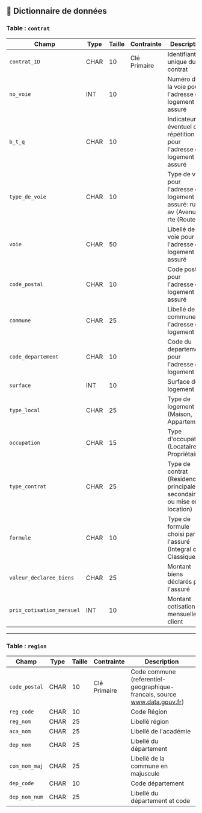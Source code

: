 ## 📘 Dictionnaire de données

### Table : `contrat`

| Champ                     | Type | Taille | Contrainte   |Description                                                                       |
|---------------------------|------|--------|--------------|----------------------------------------------------------------------------------|
| `contrat_ID`              | CHAR | 10     | Clé Primaire | Identifiant unique du contrat                                                    |
| `no_voie`                 | INT  | 10     |              | Numéro dans la voie pour l'adresse du logement assuré                            |
| `b_t_q`                   | CHAR | 10     |              | Indicateur éventuel de répétition pour l'adresse du logement assuré              |
| `type_de_voie`            | CHAR | 10     |              | Type de voie pour l'adresse du logement assuré: rue, av (Avenue), rte (Route), … |
| `voie`                    | CHAR | 50     |              | Libellé de la voie pour l'adresse du logement assuré                             |
| `code_postal`             | CHAR | 10     |              | Code postal pour l'adresse du logement assuré                                    |
| `commune`                 | CHAR | 25     |              | Libellé de la commune de l'adresse du logement                                   |
| `code_departement`        | CHAR | 10     |              | Code du departement pour l'adresse du logement                                   |
| `surface`                 | INT  | 10     |              | Surface du logement                                                              |
| `type_local`              | CHAR | 25     |              | Type de logement (Maison, Appartement)                                           |
| `occupation`              | CHAR | 15     |              | Type d'occupation (Locataire ou Propriétaire)                                    |
| `type_contrat`            | CHAR | 25     |              | Type de contrat (Residence principale, secondaire ou mise en location)           |
| `formule`                 | CHAR | 10     |              | Type de formule choisi par l'assuré (Integral ou Classique)                      |
| `valeur_declaree_biens`   | CHAR | 25     |              | Montant biens déclarés par l'assuré                                              |
| `prix_cotisation_mensuel` | INT  | 10     |              | Montant cotisation mensuelle client                                              |

---

### Table : `region`

| Champ         | Type | Taille | Contrainte   | Description                                                               |
|---------------|------|--------|--------------|---------------------------------------------------------------------------|
| `code_postal` | CHAR | 10     | Clé Primaire | Code commune (referentiel-geographique-francais, source www.data.gouv.fr) |
| `reg_code`    | CHAR | 10     |              | Code Région                                                               |
| `reg_nom`     | CHAR | 25     |              | Libellé région                                                            |
| `aca_nom`     | CHAR | 25     |              | Libellé de l'académie                                                     |
| `dep_nom`     | CHAR | 25     |              | Libellé du département                                                    |
| `com_nom_maj` | CHAR | 25     |              | Libellé de la commune en majuscule                                        |
| `dep_code`    | CHAR | 10     |              | Code département                                                          |
| `dep_nom_num` | CHAR | 25     |              | Libellé du département et code                                            |
